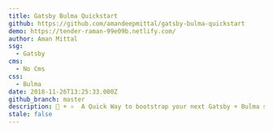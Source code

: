 ```yaml
---
title: Gatsby Bulma Quickstart
github: https://github.com/amandeepmittal/gatsby-bulma-quickstart
demo: https://tender-raman-99e09b.netlify.com/
author: Aman Mittal
ssg:
  - Gatsby
cms:
  - No Cms
css:
  - Bulma
date: 2018-11-26T13:25:33.000Z
github_branch: master
description: 🚀 + ⚛️  A Quick Way to bootstrap your next Gatsby + Bulma site.
stale: false
---
```

